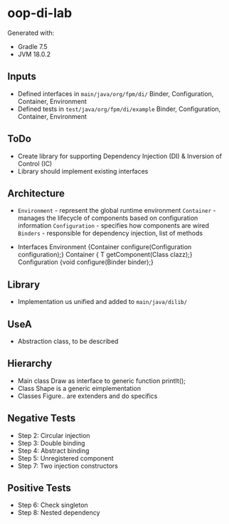 # oop-di-lab

Generated with:

- Gradle 7.5
- JVM 18.0.2

## Inputs
  - Defined interfaces in `main/java/org/fpm/di/`
      Binder, Configuration, Container, Environment
  - Defined tests in `test/java/org/fpm/di/example`
      Binder, Configuration, Container, Environment

## ToDo
  - Create library for supporting Dependency Injection (DI) & Inversion of Control (IC)
  - Library should implement existing interfaces

## Architecture
  - `Environment` - represent the global runtime environment 
      `Container` - manages the lifecycle of components based on configuration information
         `Configuration` - specifies how components are wired
            `Binders` - responsible for dependency injection, list of methods

  - Interfaces
        Environment {Container configure(Configuration configuration);}
        Container {<T> T getComponent(Class<T> clazz);}
        Configuration {void configure(Binder binder);}

## Library 
  - Implementation us unified and added to `main/java/dilib/`        

## UseA 
  - Abstraction class, to be described


## Hierarchy
  - Main class Draw as interface to generic function printIt(); 
  - Class Shape is a generic eimplementation
  - Classes Figure.. are extenders and do specifics

## Negative Tests
  - Step 2: Circular injection
  - Step 3: Double binding
  - Step 4: Abstract binding
  - Step 5: Unregistered component
  - Step 7: Two injection constructors

## Positive Tests  
  - Step 6: Check singleton  
  - Step 8: Nested dependency